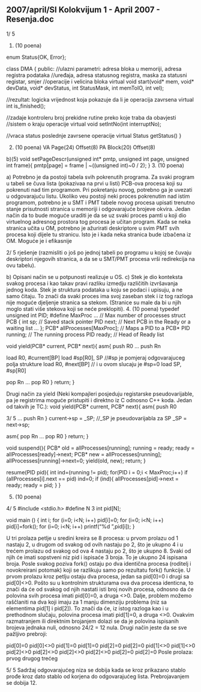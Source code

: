 2007/april/SI Kolokvijum 1 - April 2007 - Resenja.doc
--------------------------------------------------------------------------------


1/  5
1. (10 poena)

enum Status{OK, Error};

class DMA {
public:
//ulazni parametri:  adresa bloka u memoriji, adresa registra podataka
//uređaja,  adresa statusnog registra,  maska za statusni registar, smjer
//operacije i velicina bloka
 virtual void start(void* mem,  void* devData,  void*  devStatus,  int
StatusMask, int memToIO, int vel);

//rezultat: logicka vrijednost koja pokazuje da li je operacija zavrsena
 virtual int is_finished();

//zadaje kontroleru broj prekidne rutine preko koje traba da obavjesti
//sistem o kraju operacije
 virtual void setIntNo(int interruptNo);

//vraca status poslednje zavrsene operacije
 virtual Status getStatus()
}

2. (10 poena)
VA
Page(24) Offset(8)
PA
Block(20) Offset(8)

b)(5)
void setPageDescr(unsigned int* pmtp, unsigned int page, unsigned int
frame){
pmtp[page] = frame | ~((unsigned int)~0 / 2);
}
3. (10 poena)

a)
Potrebno je da postoji tabela svih pokrenutih programa.  Za svaki program u tabeli se čuva
lista (pokazivaa na prvi u listi) PCB-ova procesa koji su pokrenuti nad tim programom.  Pri
pokretanju novog,  potrebno ga je uvezati u odgovarajuću listu.  Ukoliko veu postoji neki
proces pokrenutim nad istim programom,  potrebno je u SMT i PMT tabele novog procesa
upisati trenutno stanje prisutnosti stranica u memoriji i odgovarajuće brojeve okvira.  Jedan
način da to bude moguće uraditi je da se uz svaki proces pamti u koji dio virtuelnog adresnog
prostora tog procesa je učitan program.
Kada se neka stranica učita u OM, potrebno je ažurirati deskriptore u svim PMT svih procesa
koji dijele tu stranicu. Isto je i kada neka stranica bude izbačena iz OM. Moguće je i efikasnije

2/  5
rješenje (razmisliti o još po jednoj tabeli po programu u kojoj se čuvaju deskriptori njegovih
stranica, a da se u SMT/PMT procesa vrši redirekcija na ovu tabelu).

b) Opisani način se u potpunosti realizuje u OS.
c) Stek je dio konteksta svakog procesa i kao takav pravi razliku izmedju različitih
izvršavanja jednog koda.  Stek je struktura podataka u koju se podaci i upisuju,  a ne samo
čitaju. To znači da svaki proces ima svoj zaseban stek i iz tog razloga nije moguće djeljenje
stranica sa stekom.  (Stranice su male da bi u njih moglo stati više stekova koji se neće
preklopiti).
4. (10 poena)
typedef unsigned int PID;
#define MaxProc ... // Max number of processes
struct PCB {
  int sp;    // Saved stack pointer
  PID next;        // Next PCB in the Ready or a waiting list
  ...
};
PCB* allProcesses[MaxProc]; // Maps a PID to a PCB*
PID running; // The running process
PID ready;   // Head of Ready list

void yield(PCB* current, PCB* next){
 asm{
 push R0
 ...
 push Rn

 load R0, #current[BP]
 load #sp[R0], SP //#sp je pomjeraj odgovarajuceg polja strukture
 load R0, #next[BP]   // i u ovom slucaju je #sp=0
 load SP, #sp[R0]

 pop Rn
 ...
 pop R0
 }
 return;
}

Drugi način za yield (Neki kompajleri posjeduju registarske
pseudovarijable, pa je registrima moguće pristupiti i direktno iz C odnosno
C++ koda. Jedan od takvih je TC.):
void yield(PCB* current, PCB* next){
 asm{
 push R0

3/  5
 ...
 push Rn
 }
 current->sp = _SP;    //_SP je pseudovarijabla za SP
 _SP = next->sp;

 asm{
 pop Rn
 ...
 pop R0
 }
 return;
}


void suspend(){
 PCB* old = allProcesses[running];
 running = ready;
ready = allProcesses[ready]->next;
PCB* new = allProcesses[running];
allProcesses[running]->next=0;
 yield(old, new);
 return;
}

resume(PID pid){
 int ind=(running != pid);
 for(PID i = 0;i < MaxProc;i++) if (allProcesses[i].next == pid)
ind=0;
 if (ind){
  allProcesses[pid]->next = ready;
  ready = pid;
 }
}

5. (10 poena)

4/  5
#include <stdio.h>
#define N 3
int pid[N];

void main () {
  int i;
  for (i=0; i<N; i++) pid[i]=0;
  for (i=0; i<N; i++) pid[i]=fork();
  for (i=0; i<N; i++) printf(“%d ”,pid[i]);
}

U tri prolaza petlje u sredini kreira se 8 procesa:  u prvom prolazu od 1 nastaju 2,  u
drugom od svakog od ovih nastaju po 2, što je ukupno 4 i u trećem prolazu od svakog od ova
4 nastaju po 2, što je ukupno 8. Svaki od njih će imati sopstveni niz pid i ispisaće 3 broja. To
je ukupno 24 ispisana broja.
Posle svakog poziva fork()  ostaju po dva identična procesa (roditelj i novokreirani
potomak) koji se razlikuju samo po rezultatu fork()  funkcije.  U prvom prolazu kroz petlju
ostaju dva procesa, jedan sa pid[0]=0 i drugi sa pid[0]<>0. Pošto su u kontrolnim strukturama
ova dva procesa identicna,  to znači da će od svakog od njih nastati isti broj novih procesa,
odnosno da će polovina svih procesa imati pid[0]=0,  a druga <>0.  Dalje,  problem možemo
raščlaniti na dva koji imaju za 1 manju dimenziju problema (niz sa elementima pid[1]  i
pid[2]). To znači da će,  iz istog razloga kao i u prethodnom slučaju, polovina procesa imati
pid[1]=0,  a druga <>0.  Ovakvim razmatranjem ili direktnim brojanjem dolazi se da je
polovina ispisanih brojeva jednaka nuli, odnosno 24/2 = 12 nula.
Drugi način jeste da se sve pažljivo prebroji:






pid[0]=0
pid[0]<>0
pid[1]=0
pid[1]=0
pid[2]=0
pid[2]=0
pid[1]<>0
pid[1]<>0
pid[2]<>0
pid[2]<>0
pid[2]<>0
pid[2]<>0
pid[2]=0
pid[2]=0
Posle prolaza:  prvog                drugog                     trećeg

5/  5
Sadržaj odgovarajućeg niza se dobija kada se kroz prikazano stablo prođe kroz dato
stablo od korjena do odgovarajućeg lista. Prebrojavanjem se dobija 12.
